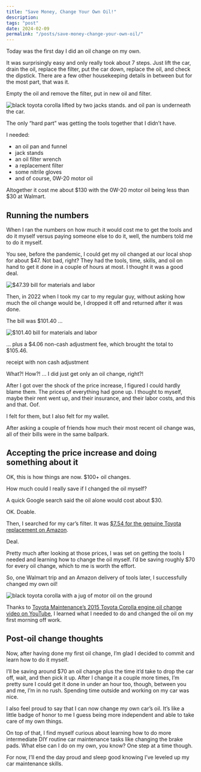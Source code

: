 ```yaml
---
title: "Save Money, Change Your Own Oil!"
description:
tags: "post"
date: 2024-02-09
permalink: "/posts/save-money-change-your-own-oil/"
---
```


Today was the first day I did an oil change on my own.

It was surprisingly easy and only really took about 7 steps. Just lift the car, drain the oil, replace the filter, put the car down, replace the oil, and check the dipstick. There are a few other housekeeping details in between but for the most part, that was it.

Empty the oil and remove the filter, put in new oil and filter.

![black toyota corolla lifted by two jacks stands. and oil pan is underneath the car.](/posts/2024/img/oil-change.png)

The only “hard part” was getting the tools together that I didn’t have.

I needed:

- an oil pan and funnel
- jack stands
- an oil filter wrench
- a replacement filter
- some nitrile gloves
- and of course, 0W-20 motor oil

Altogether it cost me about $130 with the 0W-20 motor oil being less than $30 at Walmart.

## Running the numbers

When I ran the numbers on how much it would cost me to get the tools and do it myself versus paying someone else to do it, well, the numbers told me to do it myself.

You see, before the pandemic, I could get my oil changed at our local shop for about $47. Not bad, right? They had the tools, time, skills, and oil on hand to get it done in a couple of hours at most. I thought it was a good deal.

![$47.39 bill for materials and labor](/posts/2024/img/oil-change-receipt.png)

Then, in 2022 when I took my car to my regular guy, without asking how much the oil change would be, I dropped it off and returned after it was done.

The bill was $101.40 …

![$101.40 bill for materials and labor](/posts/2024/img/oil-change-non-cash-adjustment-blurred-info.png)

… plus a $4.06 non-cash adjustment fee, which brought the total to $105.46.

receipt with non cash adjustment

What?! How?! … I did just get only an oil change, right?!

After I got over the shock of the price increase, I figured I could hardly blame them. The prices of everything had gone up. I thought to myself, maybe their rent went up, and their insurance, and their labor costs, and this and that. Oof.

I felt for them, but I also felt for my wallet.

After asking a couple of friends how much their most recent oil change was, all of their bills were in the same ballpark.

## Accepting the price increase and doing something about it

OK, this is how things are now. $100+ oil changes.

How much could I really save if I changed the oil myself?

A quick Google search said the oil alone would cost about $30.

OK. Doable.

Then, I searched for my car’s filter. It was [$7.54 for the genuine Toyota replacement on Amazon](https://amzn.to/4bAcAPm).

Deal.

Pretty much after looking at those prices, I was set on getting the tools I needed and learning how to change the oil myself. I’d be saving roughly $70 for every oil change, which to me is worth the effort.

So, one Walmart trip and an Amazon delivery of tools later, I successfully changed my own oil!

![black toyota corolla with a jug of motor oil on the ground](/posts/2024/img/oil-change-done.png)

Thanks to [Toyota Maintenance’s 2015 Toyota Corolla engine oil change video on YouTube](https://www.youtube.com/watch?v=_CFC1q5yc6c&list=PLbIdJVYkUf-8xLhosrc7n30xIL53uu8yg&index=4), I learned what I needed to do and changed the oil on my first morning off work.

## Post-oil change thoughts

Now, after having done my first oil change, I’m glad I decided to commit and learn how to do it myself.

I’ll be saving around $70 an oil change plus the time it’d take to drop the car off, wait, and then pick it up. After I change it a couple more times, I’m pretty sure I could get it done in under an hour too, though, between you and me, I’m in no rush. Spending time outside and working on my car was nice.

I also feel proud to say that I can now change my own car’s oil. It’s like a little badge of honor to me I guess being more independent and able to take care of my own things.

On top of that, I find myself curious about learning how to do more intermediate DIY routine car maintenance tasks like changing the brake pads. What else can I do on my own, you know? One step at a time though.

For now, I’ll end the day proud and sleep good knowing I’ve leveled up my car maintenance skills.
